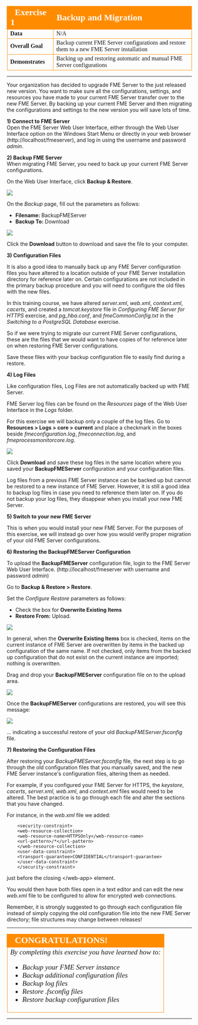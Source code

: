 <!--Exercise Section-->

<table style="border-spacing: 0px;border-collapse: collapse;font-family:serif">
<tr>
<td width=25% style="vertical-align:middle;background-color:darkorange;border: 2px solid darkorange">
<i class="fa fa-cogs fa-lg fa-pull-left fa-fw" style="color:white;padding-right: 12px;vertical-align:text-top"></i>
<span style="color:white;font-size:x-large;font-weight: bold">Exercise 1</span>
</td>
<td style="border: 2px solid darkorange;background-color:darkorange;color:white">
<span style="color:white;font-size:x-large;font-weight: bold">Backup and Migration</span>
</td>
</tr>

<tr>
<td style="border: 1px solid darkorange; font-weight: bold">Data</td>
<td style="border: 1px solid darkorange">N/A</td>
</tr>

<tr>
<td style="border: 1px solid darkorange; font-weight: bold">Overall Goal</td>
<td style="border: 1px solid darkorange">Backup current FME Server configurations and restore them to a new FME Server installation</td>
</tr>

<tr>
<td style="border: 1px solid darkorange; font-weight: bold">Demonstrates</td>
<td style="border: 1px solid darkorange">Backing up and restoring automatic and manual FME Server configurations</td>
</tr>

</table>

---

Your organization has decided to upgrade FME Server to the just released new version. You want to make sure all the configurations, settings, and resources you have made to your current FME Server transfer over to the new FME Server. By backing up your current FME Server and then migrating the configurations and settings to the new version you will save lots of time.

**1) Connect to FME Server**
<br>
Open the FME Server Web User Interface, either through the Web User Interface option on the Windows Start Menu or directly in your web browser (http://localhost/fmeserver), and log in using the username and password *admin*.

**2) Backup FME Server**
<br>
When migrating FME Server, you need to back up your current FME Server configurations.

On the Web User Interface, click **Backup & Restore**.

![](./Images/6.401.Backup&Restore.png)

On the *Backup* page, fill out the parameters as follows:

- **Filename:** BackupFMEServer
- **Backup To:** Download

![](./Images/6.402.BackupFile.png)

Click the **Download** button to download and save the file to your computer.

**3) Configuration Files**

It is also a good idea to manually back up any FME Server configuration files you have altered to a location outside of your FME Server installation directory for reference later on. Certain configurations are not included in the primary backup procedure and you will need to configure the old files with the new files.

In this training course, we have altered *server.xml*, *web.xml*, *context.xml*, *cacerts*, and created a *tomcat.keystore* file in *Configuring FME Server for HTTPS* exercise, and *pg_hba.conf*, and *fmeCommonConfig.txt* in the *Switching to a PostgreSQL Database* exercise. 

So if we were trying to migrate our current FME Server configurations, these are the files that we would want to have copies of for reference later on when restoring FME Server configurations.

Save these files with your backup configuration file to easily find during a restore.

**4) Log Files**

Like configuration files, Log Files are not automatically backed up with FME Server.

 FME Server log files can be found on the *Resources* page of the Web User Interface in the *Logs* folder.

For this exercise we will backup only a couple of the log files. Go to **Resources &gt; Logs &gt; core &gt; current** and place a checkmark in the boxes beside *fmeconfiguration.log*, *fmeconnection.log*, and *fmeprocessmonitorcore.log*.

![](./Images/6.403.SelectLogFiles.png)

Click **Download** and save these log files in the same location where you saved your **BackupFMEServer** configuration and your configuration files.

Log files from a previous FME Server instance can be backed up but cannot be restored to a new instance of FME Server. However, it is still a good idea to backup log files in case you need to reference them later on. If you do not backup your log files, they disappear when you install your new FME Server.

**5) Switch to your new FME Server**

This is when you would install your new FME Server. For the purposes of this exercise, we will instead go over how you would verify proper migration of your old FME Server configurations.

**6) Restoring the BackupFMEServer Configuration**

To upload the **BackupFMEServer** configuration file, login to the FME Server Web User Interface. (http://localhost/fmeserver with username and password *admin*)

Go to **Backup & Restore &gt; Restore**.

Set the *Configure Restore* parameters as follows:

- Check the box for **Overwrite Existing Items** 
- **Restore From:** Upload.

![](./Images/6.404.RestoreBackupFile.png)

In general, when the **Overwrite Existing Items** box is checked, items on the current instance of FME Server are overwritten by items in the backed up configuration of the same name. If not checked, only items from the backed up configuration that do not exist on the current instance are imported; nothing is overwritten.

Drag and drop your **BackupFMEServer** configuration file on to the upload area.

![](./Images/6.405.Upload.png)

Once the **BackupFMEServer** configurations are restored, you will see this message:

![](./Images/6.406.RestoreConfiguration.png)

... indicating a successful restore of your old *BackupFMEServer.fsconfig* file.

**7) Restoring the Configuration Files**

After restoring your *BackupFMEServer.fsconfig* file, the next step is to go through the old configuration files that you manually saved, and the new FME Server instance's configuration files, altering them as needed.

For example, if you configured your FME Server for HTTPS, the *keystore*, *cacerts*, *server.xml*, *web.xml*, and *context.xml* files would need to be altered. The best practice is to go through each file and alter the sections that you have changed.

For instance, in the *web.xml* file we added:

		<security-constraint>
		<web-resource-collection>
		<web-resource-name>HTTPSOnly</web-resource-name>
		<url-pattern>/*</url-pattern>
		</web-resource-collection>
		<user-data-constraint>
		<transport-guarantee>CONFIDENTIAL</transport-guarantee>
		</user-data-constraint>
		</security-constraint>

just before the closing &lt;/web-app&gt; element.

You would then have both files open in a text editor and can edit the new *web.xml* file to be configured to allow for encrypted web connections.

Remember, it is strongly suggested to go through each configuration file instead of simply copying the old configuration file into the new FME Server directory; file structures may change between releases!

---

<!--Exercise Congratulations Section--> 

<table style="border-spacing: 0px">
<tr>
<td style="vertical-align:middle;background-color:darkorange;border: 2px solid darkorange">
<i class="fa fa-thumbs-o-up fa-lg fa-pull-left fa-fw" style="color:white;padding-right: 12px;vertical-align:text-top"></i>
<span style="color:white;font-size:x-large;font-weight: bold;font-family:serif">CONGRATULATIONS!</span>
</td>
</tr>

<tr>
<td style="border: 1px solid darkorange">
<span style="font-family:serif; font-style:italic; font-size:larger">
By completing this exercise you have learned how to:
<br>
<ul><li>Backup your FME Server instance</li>
<li>Backup additional configuration files</li>
<li>Backup log files</li>
<li>Restore .fsconfig files</li>
<li>Restore backup configuration files</li></ul>
</span>
</td>
</tr>
</table>

---